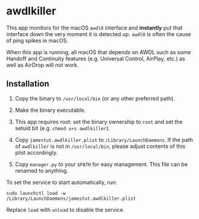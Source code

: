 # awdlkiller

This app monitors for the macOS `awdl0` interface and **instantly** put that interface down the very moment it is detected up. `awdl0` is often the cause of ping spikes in macOS.

When this app is running, all macOS that depends on AWDL such as some Handoff and Continuity features (e.g. Universal Control, AirPlay, etc.) as well as AirDrop will not work.

## Installation

1. Copy the binary to `/usr/local/bin` (or any other preferred path).

2. Make the binary executable.

3. This app requires root: set the binary ownership to `root` and set the setuid bit (e.g. `chmod u+s awdlkiller`).

4. Copy `jamestut.awdlkiller.plist` to `/Library/LaunchDaemons`. If the path of `awdlkiller` is not in `/usr/local/bin`, please adjust contents of this plist accordingly.

5. Copy `manager.py` to your `$PATH` for easy management. This file can be renamed to anything.

To set the service to start automatically, run:

```
sudo launchctl load -w /Library/LaunchDaemons/jamestut.awdlkiller.plist
```

Replace `load` with `unload` to disable the service.
